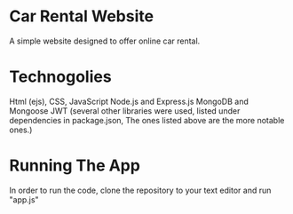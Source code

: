 # Car Rental Website
A simple website designed to offer online car rental.

# Technogolies
Html (ejs), CSS, JavaScript
Node.js and Express.js
MongoDB and Mongoose
JWT
(several other libraries were used, listed under dependencies in package.json, The ones listed above are the more notable ones.)

# Running The App
In order to run the code, clone the repository to your text editor and run "app.js"
